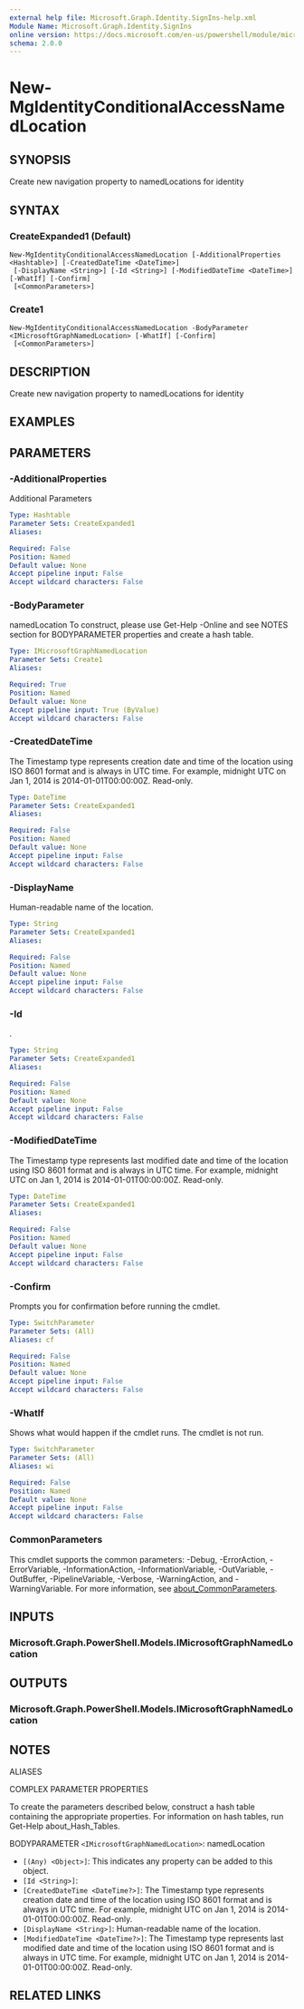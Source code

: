 ```yaml
---
external help file: Microsoft.Graph.Identity.SignIns-help.xml
Module Name: Microsoft.Graph.Identity.SignIns
online version: https://docs.microsoft.com/en-us/powershell/module/microsoft.graph.identity.signins/new-mgidentityconditionalaccessnamedlocation
schema: 2.0.0
---
```


# New-MgIdentityConditionalAccessNamedLocation

## SYNOPSIS
Create new navigation property to namedLocations for identity

## SYNTAX

### CreateExpanded1 (Default)
```
New-MgIdentityConditionalAccessNamedLocation [-AdditionalProperties <Hashtable>] [-CreatedDateTime <DateTime>]
 [-DisplayName <String>] [-Id <String>] [-ModifiedDateTime <DateTime>] [-WhatIf] [-Confirm]
 [<CommonParameters>]
```

### Create1
```
New-MgIdentityConditionalAccessNamedLocation -BodyParameter <IMicrosoftGraphNamedLocation> [-WhatIf] [-Confirm]
 [<CommonParameters>]
```

## DESCRIPTION
Create new navigation property to namedLocations for identity

## EXAMPLES

## PARAMETERS

### -AdditionalProperties
Additional Parameters

```yaml
Type: Hashtable
Parameter Sets: CreateExpanded1
Aliases:

Required: False
Position: Named
Default value: None
Accept pipeline input: False
Accept wildcard characters: False
```

### -BodyParameter
namedLocation
To construct, please use Get-Help -Online and see NOTES section for BODYPARAMETER properties and create a hash table.

```yaml
Type: IMicrosoftGraphNamedLocation
Parameter Sets: Create1
Aliases:

Required: True
Position: Named
Default value: None
Accept pipeline input: True (ByValue)
Accept wildcard characters: False
```

### -CreatedDateTime
The Timestamp type represents creation date and time of the location using ISO 8601 format and is always in UTC time.
For example, midnight UTC on Jan 1, 2014 is 2014-01-01T00:00:00Z.
Read-only.

```yaml
Type: DateTime
Parameter Sets: CreateExpanded1
Aliases:

Required: False
Position: Named
Default value: None
Accept pipeline input: False
Accept wildcard characters: False
```

### -DisplayName
Human-readable name of the location.

```yaml
Type: String
Parameter Sets: CreateExpanded1
Aliases:

Required: False
Position: Named
Default value: None
Accept pipeline input: False
Accept wildcard characters: False
```

### -Id
.

```yaml
Type: String
Parameter Sets: CreateExpanded1
Aliases:

Required: False
Position: Named
Default value: None
Accept pipeline input: False
Accept wildcard characters: False
```

### -ModifiedDateTime
The Timestamp type represents last modified date and time of the location using ISO 8601 format and is always in UTC time.
For example, midnight UTC on Jan 1, 2014 is 2014-01-01T00:00:00Z.
Read-only.

```yaml
Type: DateTime
Parameter Sets: CreateExpanded1
Aliases:

Required: False
Position: Named
Default value: None
Accept pipeline input: False
Accept wildcard characters: False
```

### -Confirm
Prompts you for confirmation before running the cmdlet.

```yaml
Type: SwitchParameter
Parameter Sets: (All)
Aliases: cf

Required: False
Position: Named
Default value: None
Accept pipeline input: False
Accept wildcard characters: False
```

### -WhatIf
Shows what would happen if the cmdlet runs.
The cmdlet is not run.

```yaml
Type: SwitchParameter
Parameter Sets: (All)
Aliases: wi

Required: False
Position: Named
Default value: None
Accept pipeline input: False
Accept wildcard characters: False
```

### CommonParameters
This cmdlet supports the common parameters: -Debug, -ErrorAction, -ErrorVariable, -InformationAction, -InformationVariable, -OutVariable, -OutBuffer, -PipelineVariable, -Verbose, -WarningAction, and -WarningVariable. For more information, see [about_CommonParameters](http://go.microsoft.com/fwlink/?LinkID=113216).

## INPUTS

### Microsoft.Graph.PowerShell.Models.IMicrosoftGraphNamedLocation
## OUTPUTS

### Microsoft.Graph.PowerShell.Models.IMicrosoftGraphNamedLocation
## NOTES

ALIASES

COMPLEX PARAMETER PROPERTIES

To create the parameters described below, construct a hash table containing the appropriate properties. For information on hash tables, run Get-Help about_Hash_Tables.


BODYPARAMETER `<IMicrosoftGraphNamedLocation>`: namedLocation
  - `[(Any) <Object>]`: This indicates any property can be added to this object.
  - `[Id <String>]`: 
  - `[CreatedDateTime <DateTime?>]`: The Timestamp type represents creation date and time of the location using ISO 8601 format and is always in UTC time. For example, midnight UTC on Jan 1, 2014 is 2014-01-01T00:00:00Z. Read-only.
  - `[DisplayName <String>]`: Human-readable name of the location.
  - `[ModifiedDateTime <DateTime?>]`: The Timestamp type represents last modified date and time of the location using ISO 8601 format and is always in UTC time. For example, midnight UTC on Jan 1, 2014 is 2014-01-01T00:00:00Z. Read-only.

## RELATED LINKS
